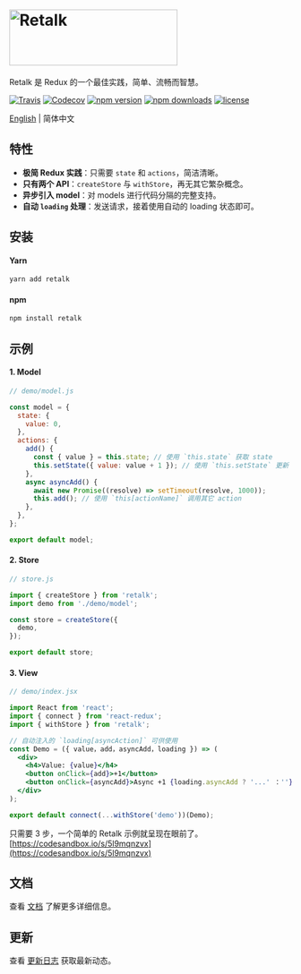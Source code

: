 # <img src="./logo/logo-title.png" height="100" width="300" alt="Retalk">

Retalk 是 Redux 的一个最佳实践，简单、流畅而智慧。

[![Travis](https://img.shields.io/travis/nanxiaobei/retalk.svg?style=flat-square)](https://travis-ci.org/nanxiaobei/retalk)
[![Codecov](https://img.shields.io/codecov/c/github/nanxiaobei/retalk.svg?style=flat-square)](https://codecov.io/gh/nanxiaobei/retalk)
[![npm version](https://img.shields.io/npm/v/retalk.svg?style=flat-square)](https://www.npmjs.com/package/retalk)
[![npm downloads](https://img.shields.io/npm/dt/retalk.svg?style=flat-square)](http://www.npmtrends.com/retalk)
[![license](https://img.shields.io/github/license/nanxiaobei/retalk.svg?style=flat-square)](https://github.com/nanxiaobei/retalk/blob/master/LICENSE)

[English](./README.md) | 简体中文

## 特性

- **极简 Redux 实践**：只需要 `state` 和 `actions`，简洁清晰。
- **只有两个 API**：`createStore` 与 `withStore`，再无其它繁杂概念。
- **异步引入 model**：对 models 进行代码分隔的完整支持。
- **自动 `loading` 处理**：发送请求，接着使用自动的 loading 状态即可。

## 安装

#### Yarn

```bash
yarn add retalk
```

#### npm

```bash
npm install retalk
```

## 示例

#### 1. Model

```js
// demo/model.js

const model = {
  state: {
    value: 0,
  },
  actions: {
    add() {
      const { value } = this.state; // 使用 `this.state` 获取 state
      this.setState({ value: value + 1 }); // 使用 `this.setState` 更新 state
    },
    async asyncAdd() {
      await new Promise((resolve) => setTimeout(resolve, 1000));
      this.add(); // 使用 `this[actionName]` 调用其它 action
    },
  },
};

export default model;
```

#### 2. Store

```js
// store.js

import { createStore } from 'retalk';
import demo from './demo/model';

const store = createStore({
  demo,
});

export default store;
```

#### 3. View

```jsx
// demo/index.jsx

import React from 'react';
import { connect } from 'react-redux';
import { withStore } from 'retalk';

// 自动注入的 `loading[asyncAction]` 可供使用
const Demo = ({ value，add，asyncAdd，loading }) => (
  <div>
    <h4>Value: {value}</h4>
    <button onClick={add}>+1</button>
    <button onClick={asyncAdd}>Async +1 {loading.asyncAdd ? '...' ：''}</button>
  </div>
);

export default connect(...withStore('demo'))(Demo);
```

只需要 3 步，一个简单的 Retalk 示例就呈现在眼前了。[https://codesandbox.io/s/5l9mqnzvx](https://codesandbox.io/s/5l9mqnzvx)

## 文档

查看 [文档](./docs/DOCUMENTATION.zh-CN.md) 了解更多详细信息。

## 更新

查看 [更新日志](./CHANGELOG.zh-CN.md) 获取最新动态。
